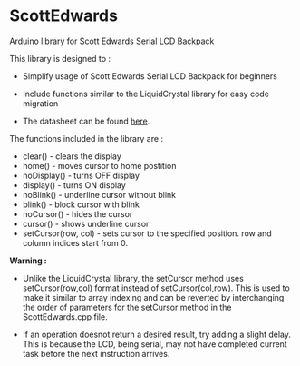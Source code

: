 # ScottEdwards
Arduino library for Scott Edwards Serial LCD Backpack</br>

This library is designed to :
- Simplify usage of Scott Edwards Serial LCD Backpack for beginners
- Include functions similar to the LiquidCrystal library for easy code migration

- The datasheet can be found <a href="https://seetron.com/docs/bpk000mnl.pdf">here</a>.

The functions included in the library are :
* clear() - clears the display
* home() - moves cursor to home postition
* noDisplay() - turns OFF display
* display() - turns ON display
* noBlink() - underline cursor without blink
* blink() - block cursor with blink
* noCursor() - hides the cursor
* cursor() - shows underline cursor
* setCursor(row, col) - sets cursor to the specified position. row and column indices start from 0.


<b>Warning :</b>
* <p>Unlike the LiquidCrystal library, the setCursor method uses setCursor(row,col) format instead of setCursor(col,row). This is used to make it similar to array indexing and can be reverted by interchanging the order of parameters for the setCursor method in the ScottEdwards.cpp file.</p>
* If an operation doesnot return a desired result, try adding a slight delay. This is because the LCD, being serial, may not have completed current task before the next instruction arrives.
